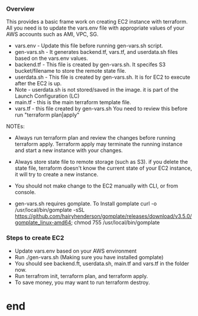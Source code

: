 ### Overview
This provides a basic frame work on creating EC2 instance with terraform.  All you need is to update the vars.env file with appropriate values of your AWS accounts such as AMI, VPC, SG. 
* vars.env - Update this file before running gen-vars.sh script.
* gen-vars.sh - It generates backend.tf, vars.tf, and userdata.sh files based on the vars.env values.
* backend.tf - This file is created by gen-vars.sh.  It specifes S3 bucket/filename to store the remote state file.
* userdata.sh - This file is created by gen-vars.sh. It is for EC2 to execute after the EC2 is up.   
* Note - userdata.sh is not stored/saved in the image.  it is part of the Launch Configuration (LC)   
* main.tf - this is the main terraform template file.   
* vars.tf - this file created by gen-vars.sh  You need to review this before run "terraform plan|apply"   
   
NOTEs:   
* Always run terraform plan and review the changes before running terraform apply.  Terraform apply may terminate the running instance and start a new instance with your changes.  
  
* Always store state file to remote storage (such as S3).  if you delete the state file, terraform doesn't know the current state of your EC2 instance, it will try to create a new instance.   

* You should not make change to the EC2 manually with CLI, or from console.  
* gen-vars.sh requires gomplate.  To Install gomplate curl -o /usr/local/bin/gomplate -sSL https://github.com/hairyhenderson/gomplate/releases/download/v3.5.0/gomplate_linux-amd64; chmod 755 /usr/local/bin/gomplate

### Steps to create EC2
*  Update vars.env based on your AWS environment
*  Run ./gen-vars.sh (Making sure you have installed gomplate)
*  You should see backend.ft, userdata.sh, main.tf and vars.tf in the folder now.
*  Run terrafrom init, terraform plan, and terraform apply.
*  To save money, you may want to run terraform destroy.
#  end   #

